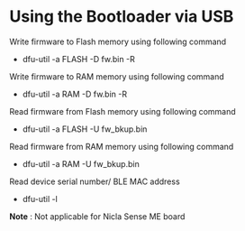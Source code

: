 # Using the Bootloader via USB

Write firmware to Flash memory using following command

- dfu-util -a FLASH -D fw.bin -R

Write firmware to RAM memory using following command

- dfu-util -a RAM -D fw.bin -R

Read firmware from Flash memory using following command

- dfu-util -a FLASH -U fw\_bkup.bin

Read firmware from RAM memory using following command

- dfu-util -a RAM -U fw\_bkup.bin

Read device serial number/ BLE MAC address

- dfu-util -l

**Note** : Not applicable for Nicla Sense ME board
